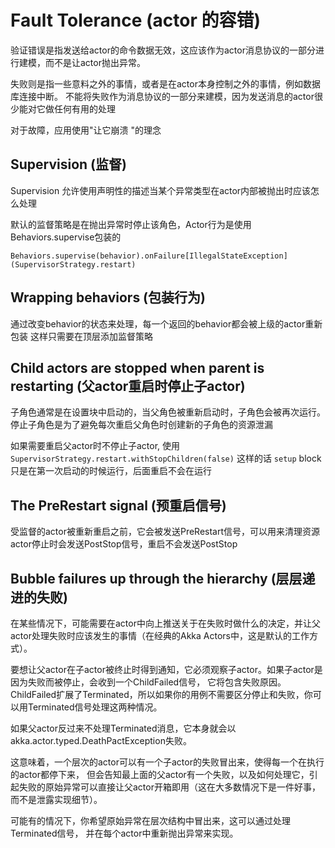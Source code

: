# Fault Tolerance (actor 的容错)

验证错误是指发送给actor的命令数据无效，这应该作为actor消息协议的一部分进行建模，而不是让actor抛出异常。

失败则是指一些意料之外的事情，或者是在actor本身控制之外的事情，例如数据库连接中断。
不能将失败作为消息协议的一部分来建模，因为发送消息的actor很少能对它做任何有用的处理

对于故障，应用使用"让它崩溃 "的理念

## Supervision (监督)

Supervision 允许使用声明性的描述当某个异常类型在actor内部被抛出时应该怎么处理

默认的监督策略是在抛出异常时停止该角色，Actor行为是使用Behaviors.supervise包装的
```
Behaviors.supervise(behavior).onFailure[IllegalStateException](SupervisorStrategy.restart)
```

## Wrapping behaviors (包装行为)

通过改变behavior的状态来处理，每一个返回的behavior都会被上级的actor重新包装
这样只需要在顶层添加监督策略


## Child actors are stopped when parent is restarting (父actor重启时停止子actor)

子角色通常是在设置块中启动的，当父角色被重新启动时，子角色会被再次运行。停止子角色是为了避免每次重启父角色时创建新的子角色的资源泄漏

如果需要重启父actor时不停止子actor, 使用 `SupervisorStrategy.restart.withStopChildren(false)`
这样的话 `setup` block 只是在第一次启动的时候运行，后面重启不会在运行


## The PreRestart signal (预重启信号)

受监督的actor被重新重启之前，它会被发送PreRestart信号，可以用来清理资源
actor停止时会发送PostStop信号，重启不会发送PostStop


## Bubble failures up through the hierarchy (层层递进的失败)

在某些情况下，可能需要在actor中向上推送关于在失败时做什么的决定，并让父actor处理失败时应该发生的事情（在经典的Akka Actors中，这是默认的工作方式）。

要想让父actor在子actor被终止时得到通知，它必须观察子actor。如果子actor是因为失败而被停止，会收到一个ChildFailed信号，
它将包含失败原因。ChildFailed扩展了Terminated，所以如果你的用例不需要区分停止和失败，你可以用Terminated信号处理这两种情况。

如果父actor反过来不处理Terminated消息，它本身就会以akka.actor.typed.DeathPactException失败。

这意味着，一个层次的actor可以有一个子actor的失败冒出来，使得每一个在执行的actor都停下来，
但会告知最上面的父actor有一个失败，以及如何处理它，引起失败的原始异常可以直接让父actor开箱即用（这在大多数情况下是一件好事，而不是泄露实现细节）。

可能有的情况下，你希望原始异常在层次结构中冒出来，这可以通过处理Terminated信号，
并在每个actor中重新抛出异常来实现。




 